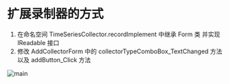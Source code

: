 ﻿# 扩展录制器的方式
1. 在命名空间 TimeSeriesCollector.recordImplement 中继承 Form 类 并实现 IReadable 接口
2. 修改 AddCollectorForm 中的 collectorTypeComboBox_TextChanged 方法 以及 addButton_Click 方法





![main](C:\Users\Administrator\Pictures\main.png)
